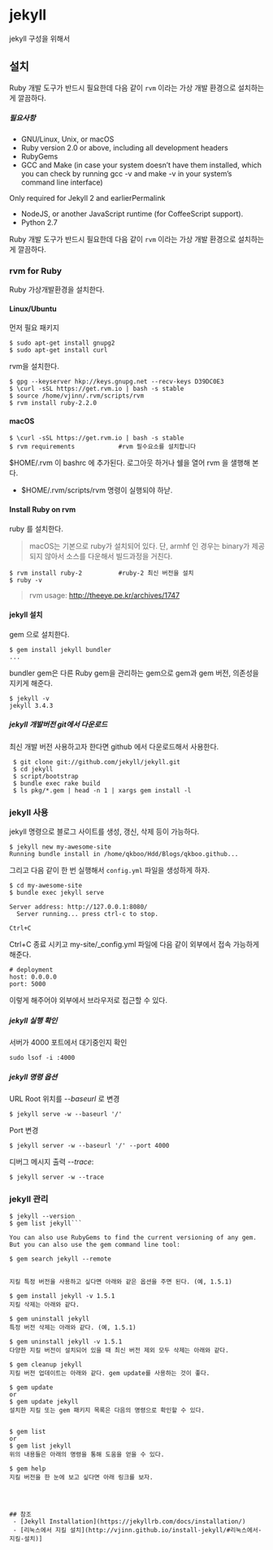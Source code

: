 # jekyll

jekyll 구성을 위해서

## 설치

Ruby 개발 도구가 반드시 필요한데 다음 같이 `rvm` 이라는 가상 개발 환경으로 설치하는게 깔끔하다.

##### 필요사항

- GNU/Linux, Unix, or macOS
- Ruby version 2.0 or above, including all development headers
- RubyGems
- GCC and Make (in case your system doesn’t have them installed, which you can check by running gcc -v and make -v in your system’s command line interface)

Only required for Jekyll 2 and earlierPermalink
- NodeJS, or another JavaScript runtime (for CoffeeScript support).
- Python 2.7

Ruby 개발 도구가 반드시 필요한데 다음 같이 `rvm` 이라는 가상 개발 환경으로 설치하는게 깔끔하다.

### rvm for Ruby

Ruby 가상개발환경을 설치한다.

#### Linux/Ubuntu

먼저 필요 패키지

```
$ sudo apt-get install gnupg2
$ sudo apt-get install curl
```

rvm을 설치한다.

```
$ gpg --keyserver hkp://keys.gnupg.net --recv-keys D39DC0E3
$ \curl -sSL https://get.rvm.io | bash -s stable
$ source /home/vjinn/.rvm/scripts/rvm
$ rvm install ruby-2.2.0
```

#### macOS

```
$ \curl -sSL https://get.rvm.io | bash -s stable
$ rvm requirements            #rvm 필수요소를 설치합니다
```

$HOME/.rvm 이 bashrc 에 추가된다. 로그아웃 하거나 쉘을 열어 rvm 을 샐행해 본다.
 - $HOME/.rvm/scripts/rvm 명령이 실행되야 하낟.


#### Install Ruby on rvm

ruby 를 설치한다.
> macOS는 기본으로 ruby가 설치되어 있다.
> 단, armhf 인 경우는 binary가 제공되지 않아서 소스를 다운해서 빌드과정을 거친다.

```
$ rvm install ruby-2          #ruby-2 최신 버전을 설치
$ ruby -v
```


> rvm usage: http://theeye.pe.kr/archives/1747
> 

#### jekyll 설치

gem 으로 설치한다.

```
$ gem install jekyll bundler
...
```

bundler gem은 다른 Ruby gem을 관리하는 gem으로 gem과 gem 버전, 의존성을 지키게 해준다.

```
$ jekyll -v
jekyll 3.4.3
```

##### jekyll 개발버전 git에서 다운로드

최신 개발 버전 사용하고자 한다면 github 에서 다운로드해서 사용한다.

```
 $ git clone git://github.com/jekyll/jekyll.git
 $ cd jekyll
 $ script/bootstrap
 $ bundle exec rake build
 $ ls pkg/*.gem | head -n 1 | xargs gem install -l
```


### jekyll 사용

jekyll 명령으로 블로그 사이트를 생성, 갱신, 삭제 등이 가능하다.


```
$ jekyll new my-awesome-site
Running bundle install in /home/qkboo/Hdd/Blogs/qkboo.github...
```

그리고 다음 같이 한 번 실행해서 `config.yml` 파일을 생성하게 하자.

```
$ cd my-awesome-site
$ bundle exec jekyll serve

Server address: http://127.0.0.1:8080/
  Server running... press ctrl-c to stop.

Ctrl+C
```

Ctrl+C 종료 시키고 my-site/_config.yml 파일에 다음 같이 외부에서 접속 가능하게 해준다.

```
# deployment
host: 0.0.0.0
port: 5000
```

이렇게 해주어야 외부에서 브라우저로 접근할 수 있다.


<!-- 다음 워닝

you can ignore these warnings with 'rvm rvmrc warning ignore /home/qkboo/Hdd/Blogs/qkboo.github/Gemfile'.
To ignore the warning for all files run 'rvm rvmrc warning ignore allGemfiles'. -->


##### jekyll 실행 확인

서버가 4000 포트에서 대기중인지 확인

```
sudo lsof -i :4000
```

##### **jekyll** 명령 옵션

URL Root 위치를  *--baseurl* 로 변경

```
$ jekyll serve -w --baseurl '/'
```
Port 변경

```
$ jekyll server -w --baseurl '/' --port 4000
```

디버그 메시지 출력 *--trace*:

```
$ jekyll server -w --trace
```



### jekyll 관리


```
$ jekyll --version
$ gem list jekyll```

You can also use RubyGems to find the current versioning of any gem. But you can also use the gem command line tool:

$ gem search jekyll --remote


지킬 특정 버전을 사용하고 싶다면 아래와 같은 옵션을 주면 된다. (예, 1.5.1)

$ gem install jekyll -v 1.5.1
지킬 삭제는 아래와 같다.

$ gem uninstall jekyll
특정 버전 삭제는 아래와 같다. (예, 1.5.1)

$ gem uninstall jekyll -v 1.5.1
다양한 지킬 버전이 설치되어 있을 때 최신 버전 제외 모두 삭제는 아래와 같다.

$ gem cleanup jekyll
지킬 버전 업데이트는 아래와 같다. gem update를 사용하는 것이 좋다.

$ gem update
or
$ gem update jekyll
설치한 지킬 또는 gem 패키지 목록은 다음의 명령으로 확인할 수 있다.


$ gem list
or
$ gem list jekyll
위의 내용들은 아래의 명령을 통해 도움을 얻을 수 있다.

$ gem help
지킬 버전을 한 눈에 보고 싶다면 아래 링크를 보자.




## 참조
 - [Jekyll Installation](https://jekyllrb.com/docs/installation/)
 - [리눅스에서 지킬 설치](http://vjinn.github.io/install-jekyll/#리눅스에서-지킬-설치)]
